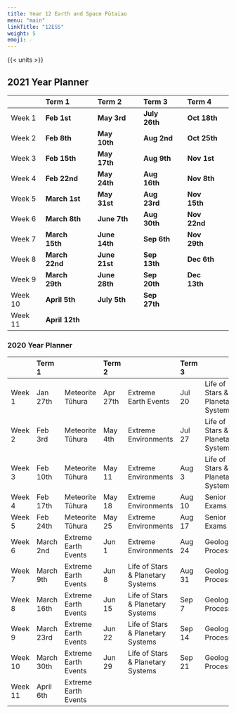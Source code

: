 ```yaml
---
title: Year 12 Earth and Space Pūtaiao
menu: "main"
linkTitle: "12ESS"
weight: 5
emoji: ☄️
---
```


{{< units >}}

## 2021 Year Planner

|         | Term 1         |    | Term 2        |    | Term 3        |    | Term 4       |    |
|:--------|:---------------|:---|:--------------|:---|:--------------|:---|:-------------|:---|
| Week 1  | __Feb 1st__    |    | __May 3rd__   |    | __July 26th__ |    | __Oct 18th__ |    |
| Week 2  | __Feb 8th__    |    | __May 10th__  |    | __Aug 2nd__   |    | __Oct 25th__ |    |
| Week 3  | __Feb 15th__   |    | __May 17th__  |    | __Aug 9th__   |    | __Nov 1st__  |    |
| Week 4  | __Feb 22nd__   |    | __May 24th__  |    | __Aug 16th__  |    | __Nov 8th__  |    |
| Week 5  | __March 1st__  |    | __May 31st__  |    | __Aug 23rd__  |    | __Nov 15th__ |    |
| Week 6  | __March 8th__  |    | __June 7th__  |    | __Aug 30th__  |    | __Nov 22nd__ |    |
| Week 7  | __March 15th__ |    | __June 14th__ |    | __Sep 6th__   |    | __Nov 29th__ |    |
| Week 8  | __March 22nd__ |    | __June 21st__ |    | __Sep 13th__  |    | __Dec 6th__  |    |
| Week 9  | __March 29th__ |    | __June 28th__ |    | __Sep 20th__  |    | __Dec 13th__ |    |
| Week 10 | __April 5th__  |    | __July 5th__  |    | __Sep 27th__  |    |              |    |
| Week 11 | __April 12th__ |    |               |    |               |    |              |    |

### 2020 Year Planner

|         | Term 1     |                      | Term 2   |                                   | Term 3 |                                   | Term 4  |            |
|:--------|:-----------|:---------------------|:---------|:----------------------------------|:-------|:----------------------------------|:--------|:-----------|
| Week 1  | Jan 27th   | Meteorite Tūhura     | Apr 27th | Extreme Earth Events              | Jul 20 | Life of Stars & Planetary Systems | Oct 12  | Revision   |
| Week 2  | Feb 3rd    | Meteorite Tūhura     | May 4th  | Extreme Environments              | Jul 27 | Life of Stars & Planetary Systems | Oct 19  | Revision   |
| Week 3  | Feb 10th   | Meteorite Tūhura     | May 11   | Extreme Environments              | Aug 3  | Life of Stars & Planetary Systems | Oct 26  | Revision   |
| Week 4  | Feb 17th   | Meteorite Tūhura     | May 18   | Extreme Environments              | Aug 10 | Senior Exams                      | Nov 2   | Revision   |
| Week 5  | Feb 24th   | Meteorite Tūhura     | May 25   | Extreme Environments              | Aug 17 | Senior Exams                      | Nov 9   | Exam Leave |
| Week 6  | March 2nd  | Extreme Earth Events | Jun 1    | Extreme Environments              | Aug 24 | Geological Processes              | Nov 16  | Exam Leave |
| Week 7  | March 9th  | Extreme Earth Events | Jun 8    | Life of Stars & Planetary Systems | Aug 31 | Geological Processes              | Nov 23  | Exam Leave |
| Week 8  | March 16th | Extreme Earth Events | Jun 15   | Life of Stars & Planetary Systems | Sep 7  | Geological Processes              | Nov 30  | Exam Leave |
| Week 9  | March 23rd | Extreme Earth Events | Jun 22   | Life of Stars & Planetary Systems | Sep 14 | Geological Processes              | Dec 7th | Exam Leave |
| Week 10 | March 30th | Extreme Earth Events | Jun 29   | Life of Stars & Planetary Systems | Sep 21 | Geological Processes              |         |            |
| Week 11 | April 6th  | Extreme Earth Events |          |                                   |        |                                   |         |            |
